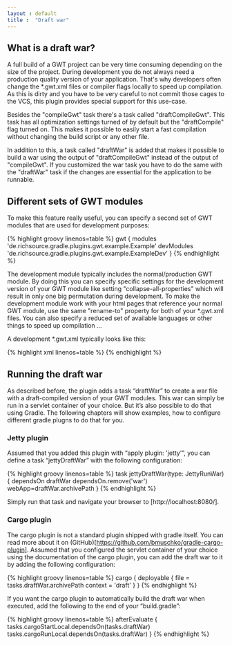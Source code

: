 ```yaml
---
layout : default
title :  "Draft war"
---
```


## What is a draft war?

A full build of a GWT project can be very time consuming depending on the size of the project.
During development you do not always need a production quality version of your application.
That's why developers often change the *.gwt.xml files or compiler flags locally to speed up compilation. As this is dirty and you have to be very careful to not commit those cages to the VCS, this plugin provides special support for this use-case.

Besides the "compileGwt" task there's a task called "draftCompileGwt". This task has all optimization settings turned of by default but the "draftCompile" flag turned on.
This makes it possible to easily start a fast compilation without changing the build script or any other file.

In addition to this, a task called "draftWar" is added that makes it possible to build a war using the output of "draftCompileGwt" instead of the output of "compileGwt". If you customized the war task you have to do the same with the "draftWar" task if the changes are essential for the application to be runnable.

## Different sets of GWT modules

To make this feature really useful, you can specify a second set of GWT modules that are used for development purposes:

{% highlight groovy linenos=table %}
gwt {
    modules 'de.richsource.gradle.plugins.gwt.example.Example'
    devModules 'de.richsource.gradle.plugins.gwt.example.ExampleDev'
}
{% endhighlight %}

The development module typically includes the normal/production GWT module. By doing this you can specify specific settings for the development version of your GWT module like setting "collapse-all-properties" which will result in only one big permutation during development.
To make the development module work with your html pages that reference your normal GWT module, use the same "rename-to" property for both of your *.gwt.xml files.
You can also specify a reduced set of available languages or other things to speed up compilation ... 

A development *.gwt.xml typically looks like this:

{% highlight xml linenos=table %}
<module rename-to="app">
	<inherits name="de.richsource.gradle.plugins.gwt.example.Example" />
	<collapse-all-properties />
</module>
{% endhighlight %}

## Running the draft war

As described before, the plugin adds a task “draftWar” to create a war file with a draft-compiled version of your GWT modules.
This war can simply be run in a servlet container of your choice.
But it’s also possible to do that using Gradle. The following chapters will show examples, how to configure different gradle plugns to do that for you.

### Jetty plugin

Assumed that you added this plugin with “apply plugin: 'jetty'”, you can define a task “jettyDraftWar” with the following configuration:

{% highlight groovy linenos=table %}
task jettyDraftWar(type: JettyRunWar) {
    dependsOn draftWar
    dependsOn.remove('war')
    webApp=draftWar.archivePath
}
{% endhighlight %}

Simply run that task and navigate your browser to [http://localhost:8080/].

### Cargo plugin

The cargo plugin is not a standard plugin shipped with gradle itself. You can read more about it on (GitHub)[https://github.com/bmuschko/gradle-cargo-plugin].
Assumed that you configured the servlet container of your choice using the documentation of the cargo plugin, you can add the draft war to it by adding the following configuration:

{% highlight groovy linenos=table %}
cargo {
    deployable {
        file = tasks.draftWar.archivePath
        context = 'draft'
    }
}
{% endhighlight %}

If you want the cargo plugin to automatically build the draft war when executed, add the following to the end of your “build.gradle”:

{% highlight groovy linenos=table %}
afterEvaluate {
    tasks.cargoStartLocal.dependsOn(tasks.draftWar)
    tasks.cargoRunLocal.dependsOn(tasks.draftWar)
}
{% endhighlight %}
